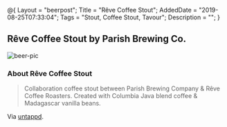 @{
 Layout = "beerpost";
 Title = "Rêve Coffee Stout";
 AddedDate = "2019-08-25T07:33:04";
 Tags = "Stout, Coffee Stout, Tavour";
 Description = "";
 }
 

## Rêve Coffee Stout by Parish Brewing Co.

![beer-pic]

### About Rêve Coffee Stout

> Collaboration coffee stout between Parish Brewing Company & Rêve Coffee Roasters. Created with Columbia Java blend coffee & Madagascar vanilla beans.

Via [untappd][untappd-url].

[untappd-url]: <https://untappd.com//b/parish-brewing-co-reve-coffee-stout/1539798>
[beer-pic]: https://jasonpowley.com/assets/img/2019-08-25-reve-coffee-stout.jpeg "Rêve Coffee Stout by Parish Brewing Co."
